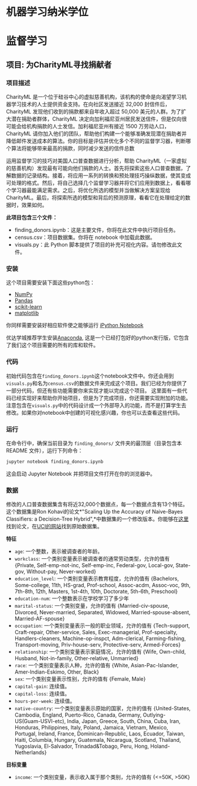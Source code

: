 # 机器学习纳米学位
# 监督学习
## 项目: 为CharityML寻找捐献者
### 项目描述

CharityML 是一个位于硅谷中心的虚拟慈善机构，该机构的使命是向渴望学习机器学习技术的人士提供资金支持。在向社区发送接近 32,000 封信件后， CharityML 发现他们收到的捐款都来自年收入超过 50,000 美元的人群。为了扩大潜在捐助者群体，CharityML 决定向加利福尼亚州居民发送信件，但是仅向很可能会给机构捐款的人士发信。加利福尼亚州有接近 1500 万劳动人口，CharityML 请你加入他们的团队，帮助他们构建一个能够准确发现潜在捐助者并降低邮件发送成本的算法。你的目标是评估并优化多个不同的监督学习器，判断哪个算法将能够带来最高的捐款，同时减少发送的信件总数

运用监督学习的技巧对美国人口普查数据进行分析，帮助 CharityML（一家虚拟的慈善机构）发现最有可能向他们捐款的人士。首先将探索这些人口普查数据，了解数据的记录结构。接着，将应用一系列的转换和预处理技巧操纵数据，使其变成可处理的格式。然后，将自己选择几个监督学习器并将它们应用到数据上，看看哪个学习器最能满足需求。之后，将优化所选的模型并当做解决方案呈现给 CharityML。最后，将探索所选的模型和背后的预测原理，看看它在处理给定的数据时，效果如何。


**此项目包含三个文件：**

- finding_donors.ipynb：这是主要文件，你将在此文件中执行项目任务。
- census.csv：项目数据集。你将在 notebook 中加载此数据。
- visuals.py：此 Python 脚本提供了项目的补充可视化内容。请勿修改此文件。

### 安装

这个项目需要安装下面这些python包：

- [NumPy](http://www.numpy.org/)
- [Pandas](http://pandas.pydata.org/)
- [scikit-learn](http://scikit-learn.org/stable/)
- [matplotlib](http://matplotlib.org/)

你同样需要安装好相应软件使之能够运行 [iPython Notebook](http://ipython.org/notebook.html)

优达学城推荐学生安装[Anaconda](https://www.continuum.io/downloads), 这是一个已经打包好的python发行版，它包含了我们这个项目需要的所有的库和软件。

### 代码

初始代码包含在`finding_donors.ipynb`这个notebook文件中。你还会用到`visuals.py`和名为`census.csv`的数据文件来完成这个项目。我们已经为你提供了一部分代码，但还有些功能需要你来实现才能以完成这个项目。
这里面有一些代码已经实现好来帮助你开始项目，但是为了完成项目，你还需要实现附加的功能。  
注意包含在`visuals.py`中的代码设计成一个外部导入的功能，而不是打算学生去修改。如果你对notebook中创建的可视化感兴趣，你也可以去查看这些代码。


### 运行
在命令行中，确保当前目录为 `finding_donors/` 文件夹的最顶层（目录包含本 README 文件），运行下列命令：

```bash
jupyter notebook finding_donors.ipynb
```

​这会启动 Jupyter Notebook 并把项目文件打开在你的浏览器中。

### 数据

修改的人口普查数据集含有将近32,000个数据点，每一个数据点含有13个特征。这个数据集是Ron Kohavi的论文*"Scaling Up the Accuracy of Naive-Bayes Classifiers: a Decision-Tree Hybrid",*中数据集的一个修改版本。你能够在[这里](https://www.aaai.org/Papers/KDD/1996/KDD96-033.pdf)找到论文，在[UCI的网站](https://archive.ics.uci.edu/ml/datasets/Census+Income)找到原始数据集。

**特征**

- `age`: 一个整数，表示被调查者的年龄。 
- `workclass`: 一个类别变量表示被调查者的通常劳动类型，允许的值有 {Private, Self-emp-not-inc, Self-emp-inc, Federal-gov, Local-gov, State-gov, Without-pay, Never-worked}
- `education_level`: 一个类别变量表示教育程度，允许的值有 {Bachelors, Some-college, 11th, HS-grad, Prof-school, Assoc-acdm, Assoc-voc, 9th, 7th-8th, 12th, Masters, 1st-4th, 10th, Doctorate, 5th-6th, Preschool}
- `education-num`: 一个整数表示在学校学习了多少年 
- `marital-status`: 一个类别变量，允许的值有 {Married-civ-spouse, Divorced, Never-married, Separated, Widowed, Married-spouse-absent, Married-AF-spouse} 
- `occupation`: 一个类别变量表示一般的职业领域，允许的值有 {Tech-support, Craft-repair, Other-service, Sales, Exec-managerial, Prof-specialty, Handlers-cleaners, Machine-op-inspct, Adm-clerical, Farming-fishing, Transport-moving, Priv-house-serv, Protective-serv, Armed-Forces}
- `relationship`: 一个类别变量表示家庭情况，允许的值有 {Wife, Own-child, Husband, Not-in-family, Other-relative, Unmarried}
- `race`: 一个类别变量表示人种，允许的值有 {White, Asian-Pac-Islander, Amer-Indian-Eskimo, Other, Black} 
- `sex`: 一个类别变量表示性别，允许的值有 {Female, Male} 
- `capital-gain`: 连续值。 
- `capital-loss`: 连续值。 
- `hours-per-week`: 连续值。 
- `native-country`: 一个类别变量表示原始的国家，允许的值有 {United-States, Cambodia, England, Puerto-Rico, Canada, Germany, Outlying-US(Guam-USVI-etc), India, Japan, Greece, South, China, Cuba, Iran, Honduras, Philippines, Italy, Poland, Jamaica, Vietnam, Mexico, Portugal, Ireland, France, Dominican-Republic, Laos, Ecuador, Taiwan, Haiti, Columbia, Hungary, Guatemala, Nicaragua, Scotland, Thailand, Yugoslavia, El-Salvador, Trinadad&Tobago, Peru, Hong, Holand-Netherlands}

**目标变量**

- `income`: 一个类别变量，表示收入属于那个类别，允许的值有 {<=50K, >50K}
